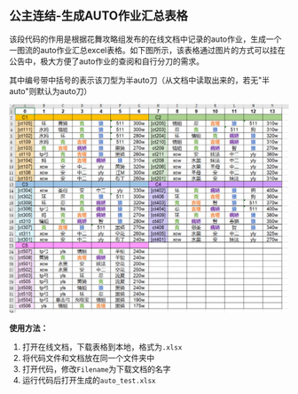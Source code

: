 ## 公主连结-生成AUTO作业汇总表格

该段代码的作用是根据花舞攻略组发布的在线文档中记录的auto作业，生成一个一图流的auto作业汇总excel表格。如下图所示，该表格通过图片的方式可以挂在公告中，极大方便了auto作业的查阅和自行分刀的需求。

其中编号带中括号的表示该刀型为半auto刀（从文档中读取出来的，若无"半auto"则默认为auto刀）

![image-20210720112745500](https://raw.githubusercontent.com/yuukireina05/picture-repository/main/image-20210720112745500.png)

**使用方法：**

1. 打开在线文档，下载表格到本地，格式为`.xlsx`
2. 将代码文件和文档放在同一个文件夹中
3. 打开代码，修改`Filename`为下载文档的名字
4. 运行代码后打开生成的`auto_test.xlsx`